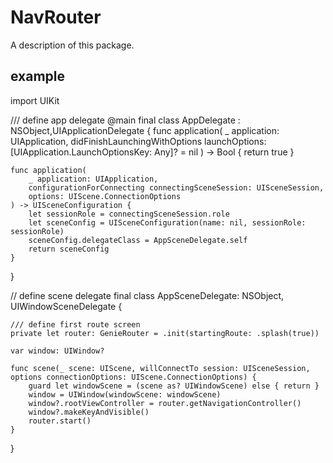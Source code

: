 # NavRouter

A description of this package.


## example
import UIKit


/// define app delegate
@main
final class AppDelegate : NSObject,UIApplicationDelegate {
    func application(
        _ application: UIApplication,
        didFinishLaunchingWithOptions launchOptions: [UIApplication.LaunchOptionsKey: Any]? = nil
    ) -> Bool {
        return true
    }
    
    func application(
        _ application: UIApplication,
        configurationForConnecting connectingSceneSession: UISceneSession,
        options: UIScene.ConnectionOptions
    ) -> UISceneConfiguration {
        let sessionRole = connectingSceneSession.role
        let sceneConfig = UISceneConfiguration(name: nil, sessionRole: sessionRole)
        sceneConfig.delegateClass = AppSceneDelegate.self
        return sceneConfig
    }
}

// define scene delegate
final class AppSceneDelegate: NSObject, UIWindowSceneDelegate {
        
    /// define first route screen    
    private let router: GenieRouter = .init(startingRoute: .splash(true))
    
    var window: UIWindow?

    func scene(_ scene: UIScene, willConnectTo session: UISceneSession, options connectionOptions: UIScene.ConnectionOptions) {
        guard let windowScene = (scene as? UIWindowScene) else { return }
        window = UIWindow(windowScene: windowScene)
        window?.rootViewController = router.getNavigationController()
        window?.makeKeyAndVisible()
        router.start()
    }
}

